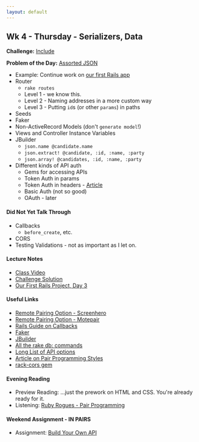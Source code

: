 ```yaml
---
layout: default
---
```


## Wk 4 - Thursday - Serializers, Data

**Challenge:** [Include](https://github.com/masonfmatthews/rails_assignments/blob/master/challenges/include_challenge.rb)

**Problem of the Day:** [Assorted JSON](https://github.com/masonfmatthews/rails_assignments/blob/master/exercises/assorted_json/)

* Example: Continue work on [our first Rails app](https://github.com/tiyd-rails-2016-01/first_rails_app)
* Router
  * `rake routes`
  * Level 1 - we know this.
  * Level 2 - Naming addresses in a more custom way
  * Level 3 - Putting `id`s (or other `params`) in paths
* Seeds
* Faker
* Non-ActiveRecord Models (don't `generate model`!)
* Views and Controller Instance Variables
* JBuilder
  * `json.name @candidate.name`
  * `json.extract! @candidate, :id, :name, :party`
  * `json.array! @candidates, :id, :name, :party`
* Different kinds of API auth
  * Gems for accessing APIs
  * Token Auth in params
  * Token Auth in headers - [Article](https://www.codeschool.com/blog/2014/02/03/token-based-authentication-rails/)
  * Basic Auth (not so good)
  * OAuth - later

#### Did Not Yet Talk Through

* Callbacks
  * `before_create`, etc.
* CORS
* Testing Validations - not as important as I let on.

#### Lecture Notes

* [Class Video](https://youtu.be/tieaM0tOCgA)
* [Challenge Solution](challenge.rb)
* [Our First Rails Project, Day 3](https://github.com/tiyd-rails-2016-01/first_rails_app)

#### Useful Links

* [Remote Pairing Option - Screenhero](https://screenhero.com/)
* [Remote Pairing Option - Motepair](https://atom.io/packages/motepair)
* [Rails Guide on Callbacks](http://guides.rubyonrails.org/v2.3.11/activerecord_validations_callbacks.html#callbacks-overview)
* [Faker](https://github.com/stympy/faker)
* [JBuilder](https://github.com/rails/jbuilder)
* [All the rake db: commands](http://stackoverflow.com/questions/10301794/difference-between-rake-dbmigrate-dbreset-and-dbschemaload)
* [Long List of API options](apis)
* [Article on Pair Programming Styles](http://articles.coreyhaines.com/posts/thoughts-on-pair-programming/)
* [rack-cors gem](https://github.com/cyu/rack-cors)

#### Evening Reading

* Preview Reading: ...just the prework on HTML and CSS.  You're already ready for it.
* Listening: [Ruby Rogues - Pair Programming](http://devchat.tv/ruby-rogues/026-rr-pair-programming)

#### Weekend Assignment - IN PAIRS

* Assignment: [Build Your Own API](https://github.com/tiyd-rails-2016-01/build_your_own_api)
<!-- * Feedback: [Build Your Own API Feedback](feedback) -->
